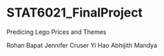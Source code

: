 # STAT6021_FinalProject

Predicing Lego Prices and Themes

Rohan Bapat
Jennifer Cruser
Yi Hao
Abhijith Mandya
